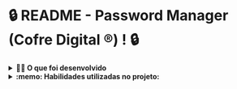 # 🔒 README - Password Manager (Cofre Digital ®) ! 🔒

<details>
  <summary><strong>👨‍💻 O que foi desenvolvido</strong></summary><br />

  Neste projeto, foi desenvolvido um gerenciador de senhas com o nome fictício " Cofre Digital ". Ao utilizar essa aplicação, uma pessoa usuária é capaz de:

  - Cadastrar senhas para serviços que ela utiliza na internet.

  - Visualizar as próprias senhas cadastradas e as informações do serviço utilizado.

  - Esconder as senhas salvas.

  - Remover os dados armazenados anteriormente.

</details>

<details>
  <summary><strong>:memo: Habilidades utilizadas no projeto:</strong></summary><br />

  - Ler o estado de um componente e utilizá-lo para alterar o que é exibido na tela.

  - Atualizar o estado de um componente.

  - Listar componentes de maneira dinâmica.

  - Criar formulários.

  - Renderizar componentes de maneira condicional.

  - Transmitir informações entre componentes por meio de _props_.

  - Transmitir informações de componentes-filhos para componentes-pais via callbacks.
</details>